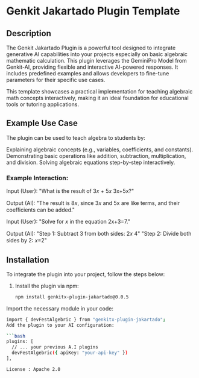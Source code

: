 # Genkit Jakartado Plugin Template

## Description
The Genkit Jakartado Plugin is a powerful tool designed to integrate generative AI capabilities into your projects especially on basic algebraic mathematic calculation. This plugin leverages the GeminiPro Model from Genkit-AI, providing flexible and interactive AI-powered responses. It includes predefined examples and allows developers to fine-tune parameters for their specific use cases.

This template showcases a practical implementation for teaching algebraic math concepts interactively, making it an ideal foundation for educational tools or tutoring applications.

## Example Use Case
The plugin can be used to teach algebra to students by:

Explaining algebraic concepts (e.g., variables, coefficients, and constants).
Demonstrating basic operations like addition, subtraction, multiplication, and division.
Solving algebraic equations step-by-step interactively.

### Example Interaction:
Input (User): "What is the result of 3𝑥 + 5𝑥 3x+5x?"

Output (AI): "The result is 8𝑥, since 3𝑥 and 5x are like terms, and their coefficients can be added."

Input (User): "Solve for 𝑥 in the equation 2x+3=7."

Output (AI):
"Step 1: Subtract 3 from both sides: 2𝑥 4"
"Step 2: Divide both sides by 2: 𝑥=2"

## Installation

To integrate the plugin into your project, follow the steps below:

1. Install the plugin via npm:
   ```bash
   npm install genkitx-plugin-jakartado@0.0.5
Import the necessary module in your code:

   ```bash
   import { devFestAlgebric } from "genkitx-plugin-jakartado";
Add the plugin to your AI configuration:

   ```bash
   plugins: [
     // ... your previous A.I plugins
     devFestAlgebric({ apiKey: "your-api-key" })
   ],

License : Apache 2.0
